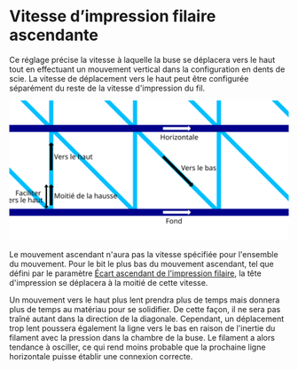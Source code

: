 Vitesse d’impression filaire ascendante
===

Ce réglage précise la vitesse à laquelle la buse se déplacera vers le haut tout en effectuant un mouvement vertical dans la configuration en dents de scie. La vitesse de déplacement vers le haut peut être configurée séparément du reste de la vitesse d'impression du fil.

![Où les différentes vitesses d'impression à fil s'appliquent](../images/wireframe_printspeed_fr.svg)

Le mouvement ascendant n'aura pas la vitesse spécifiée pour l'ensemble du mouvement. Pour le bit le plus bas du mouvement ascendant, tel que défini par le paramètre [Écart ascendant de l'impression filaire](wireframe_up_half_speed.md), la tête d'impression se déplacera à la moitié de cette vitesse.

Un mouvement vers le haut plus lent prendra plus de temps mais donnera plus de temps au matériau pour se solidifier. De cette façon, il ne sera pas traîné autant dans la direction de la diagonale. Cependant, un déplacement trop lent poussera également la ligne vers le bas en raison de l'inertie du filament avec la pression dans la chambre de la buse. Le filament a alors tendance à osciller, ce qui rend moins probable que la prochaine ligne horizontale puisse établir une connexion correcte.
